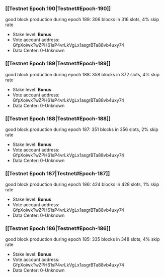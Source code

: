 ### [[Testnet Epoch 190|Testnet#Epoch-190]]
good block production during epoch 189: 306 blocks in 316 slots, 4% skip rate
* Stake level: **Bonus** 
* Vote account address: GfpXoiwkTwZPH61sP4vrLkVgLx1asgrBTa88vb4uxy74
* Data Center: 0-Unknown
### [[Testnet Epoch 189|Testnet#Epoch-189]]
good block production during epoch 188: 358 blocks in 372 slots, 4% skip rate
* Stake level: **Bonus** 
* Vote account address: GfpXoiwkTwZPH61sP4vrLkVgLx1asgrBTa88vb4uxy74
* Data Center: 0-Unknown
### [[Testnet Epoch 188|Testnet#Epoch-188]]
good block production during epoch 187: 351 blocks in 356 slots, 2% skip rate
* Stake level: **Bonus** 
* Vote account address: GfpXoiwkTwZPH61sP4vrLkVgLx1asgrBTa88vb4uxy74
* Data Center: 0-Unknown
### [[Testnet Epoch 187|Testnet#Epoch-187]]
good block production during epoch 186: 424 blocks in 428 slots, 1% skip rate
* Stake level: **Bonus** 
* Vote account address: GfpXoiwkTwZPH61sP4vrLkVgLx1asgrBTa88vb4uxy74
* Data Center: 0-Unknown
### [[Testnet Epoch 186|Testnet#Epoch-186]]
good block production during epoch 185: 335 blocks in 348 slots, 4% skip rate
* Stake level: **Bonus** 
* Vote account address: GfpXoiwkTwZPH61sP4vrLkVgLx1asgrBTa88vb4uxy74
* Data Center: 0-Unknown